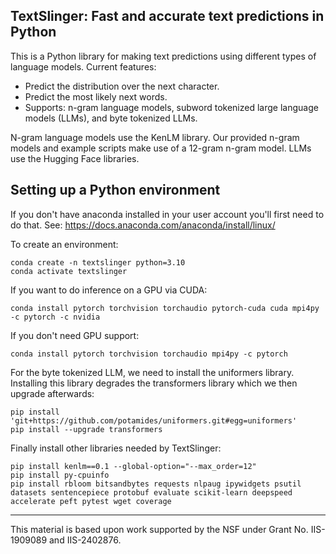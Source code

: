 ## TextSlinger: Fast and accurate text predictions in Python
This is a Python library for making text predictions using different types of language models.
Current features:
* Predict the distribution over the next character.
* Predict the most likely next words.
* Supports: n-gram language models, subword tokenized large language models (LLMs), and byte tokenized LLMs.

N-gram language models use the KenLM library.
Our provided n-gram models and example scripts make use of a 12-gram n-gram model.
LLMs use the Hugging Face libraries.

## Setting up a Python environment
If you don't have anaconda installed in your user account you'll first need to do that.
See: https://docs.anaconda.com/anaconda/install/linux/

To create an environment:
```
conda create -n textslinger python=3.10
conda activate textslinger
```
If you want to do inference on a GPU via CUDA:
```
conda install pytorch torchvision torchaudio pytorch-cuda cuda mpi4py -c pytorch -c nvidia
```
If you don't need GPU support:
```
conda install pytorch torchvision torchaudio mpi4py -c pytorch 
```
For the byte tokenized LLM, we need to install the uniformers library. 
Installing this library degrades the transformers library which we then upgrade afterwards:
```
pip install 'git+https://github.com/potamides/uniformers.git#egg=uniformers'
pip install --upgrade transformers
```
Finally install other libraries needed by TextSlinger:
```
pip install kenlm==0.1 --global-option="--max_order=12"
pip install py-cpuinfo 
pip install rbloom bitsandbytes requests nlpaug ipywidgets psutil datasets sentencepiece protobuf evaluate scikit-learn deepspeed accelerate peft pytest wget coverage
```

---
This material is based upon work supported by the NSF under Grant No. IIS-1909089 and IIS-2402876.
